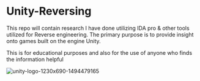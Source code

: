 # Unity-Reversing 
This repo will contain research I have done utilizing IDA pro & other tools utilized for Reverse engineering. The primary purpose is to provide insight onto games built on the engine Unity.

This is for educational purposes and also for the use of anyone who finds the information helpful

![unity-logo-1230x690-1494479165](https://github.com/user-attachments/assets/c6108f4f-5105-4349-8a9e-a522e08d39f7)

